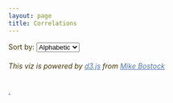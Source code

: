 ```yaml
---
layout: page
title: Correlations
---
```


<html class="miner">
<meta charset="utf-8">

<style>
    @import url(http://fonts.googleapis.com/css?family=Yanone+Kaffeesatz:400,700);
    @import url(http://fonts.googleapis.com/css?family=Droid+Serif|Droid+Serif:b|Droid+Serif:i|Lato|Lato:b|Lato:i);
    
    /*
    html { min-width: 1000px; }
    */
    
    a { color: #57A; }
    
    .background { fill: #eee; }
    
    body > p, li > p { line-height: 1.4em; }
    
    body > p { width: 700px; }
    
    svg { font: 9px sans-serif; }
    
    .axis path, .axis line {
      fill: none;
      stroke: #000;
      shape-rendering: crispEdges;
    }
    
    line { stroke: #fff; }
    
    text.active { 
        fill: red; 
        font-size: 13px; 
        font-weight: 900; 
        letter-spacing: -.05em;
    }
    
    .miner aside, .miner h1 { font-family: "Lato", sans-serif; }
    
    .miner h1 { color: #430; }
    
    .miner body {
      color: #430;
      }
</style>
<!-- <script src="d3.v2.8.1.min.js"></script> -->

<p>Sort by: <select id="matrixsortorder">
  <option value="alphabetic">Alphabetic</option>
  <option value="frequency">Frequency</option>
  <option value="cluster">Cluster</option>
</select>

<div id="matrix"></div>

<script type="text/javascript" src="//cdnjs.cloudflare.com/ajax/libs/d3/3.5.3/d3.min.js"></script>
<!-- <script type="text/javascript" src="cdnjs.cloudflare.com/ajax/libs/underscore.js/1.7.0/underscore-min.js"></script> -->
<script src="/js/correlation/graphutil.js"></script>

<script>
    var graph;
    d3.json("/js/correlation/correlatio.json", function(error, json) {
        if (error) return console.warn(error);
        graph = json;
        draw_matrix_heat_map(graph, 900, 900, "#matrix");
            //,function (group_num) { var groups = ["", "Whig", "Democratic", "Republican", "Democratic-Republican", "Federalist"]; return groups[group_num]; },
            //function (name) { return name.substring(0,4) + "\n" + name.substring(5,30); }
        //);
    });
</script>

<h6>This viz is powered by <a href="http://d3js.org/">d3.js</a> from <a href="http://bost.ocks.org/">Mike Bostock</h6>.
